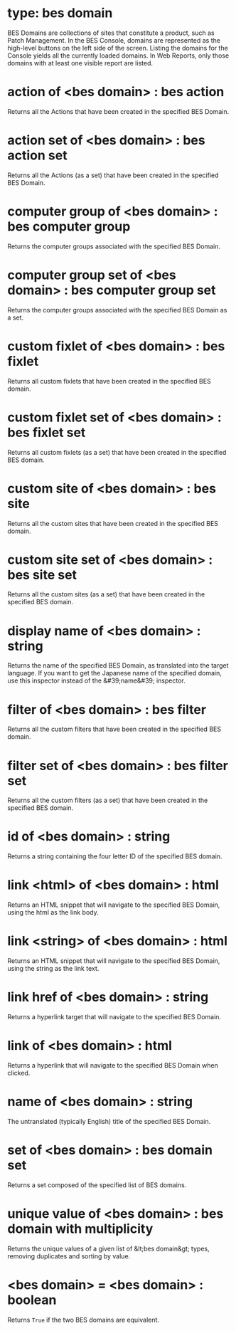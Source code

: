 # type: bes domain

BES Domains are collections of sites that constitute a product, such as Patch Management. In the BES Console, domains are represented as the high-level buttons on the left side of the screen. Listing the domains for the Console yields all the currently loaded domains. In Web Reports, only those domains with at least one visible report are listed.

# action of &lt;bes domain&gt; : bes action

Returns all the Actions that have been created in the specified BES Domain.

# action set of &lt;bes domain&gt; : bes action set

Returns all the Actions (as a set) that have been created in the specified BES Domain.

# computer group of &lt;bes domain&gt; : bes computer group

Returns the computer groups associated with the specified BES Domain.

# computer group set of &lt;bes domain&gt; : bes computer group set

Returns the computer groups associated with the specified BES Domain as a set.

# custom fixlet of &lt;bes domain&gt; : bes fixlet

Returns all custom fixlets that have been created in the specified BES domain.

# custom fixlet set of &lt;bes domain&gt; : bes fixlet set

Returns all custom fixlets (as a set) that have been created in the specified BES domain.

# custom site of &lt;bes domain&gt; : bes site

Returns all the custom sites that have been created in the specified BES domain.

# custom site set of &lt;bes domain&gt; : bes site set

Returns all the custom sites (as a set) that have been created in the specified BES domain.

# display name of &lt;bes domain&gt; : string

Returns the name of the specified BES Domain, as translated into the target language. If you want to get the Japanese name of the specified domain, use this inspector instead of the &amp;#39;name&amp;#39; inspector.

# filter of &lt;bes domain&gt; : bes filter

Returns all the custom filters that have been created in the specified BES domain.

# filter set of &lt;bes domain&gt; : bes filter set

Returns all the custom filters (as a set) that have been created in the specified BES domain.

# id of &lt;bes domain&gt; : string

Returns a string containing the four letter ID of the specified BES domain.

# link &lt;html&gt; of &lt;bes domain&gt; : html

Returns an HTML snippet that will navigate to the specified BES Domain, using the html as the link body.

# link &lt;string&gt; of &lt;bes domain&gt; : html

Returns an HTML snippet that will navigate to the specified BES Domain, using the string as the link text.

# link href of &lt;bes domain&gt; : string

Returns a hyperlink target that will navigate to the specified BES Domain.

# link of &lt;bes domain&gt; : html

Returns a hyperlink that will navigate to the specified BES Domain when clicked.

# name of &lt;bes domain&gt; : string

The untranslated (typically English) title of the specified BES Domain.

# set of &lt;bes domain&gt; : bes domain set

Returns a set composed of the specified list of BES domains.

# unique value of &lt;bes domain&gt; : bes domain with multiplicity

Returns the unique values of a given list of &amp;lt;bes domain&amp;gt; types, removing duplicates and sorting by value.

# &lt;bes domain&gt; = &lt;bes domain&gt; : boolean

Returns `True` if the two BES domains are equivalent.
